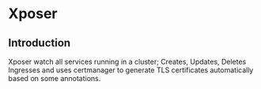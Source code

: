 # Xposer

## Introduction

Xposer watch all services running in a cluster; Creates, Updates, Deletes Ingresses and uses certmanager to generate TLS certificates automatically based on some annotations.